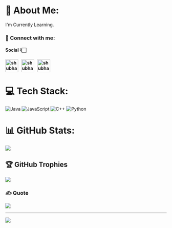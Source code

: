 # 💫 About Me:
I'm Currently Learning.


<h3 align="left">📩 Connect with me:</h3>
<p align="left">
<h4>Social 👇🏻<h4/>
<a href="mailto:shubhamsamrat22@gmail.com" target="blank"><img align="center" src="https://cdn4.iconfinder.com/data/icons/social-media-logos-6/512/112-gmail_email_mail-512.png" alt="shubhamsamrat52" height="40" width="40" /></a>&nbsp;&nbsp;
<a href="https://www.linkedin.com/in/shubhamkumar52/" target="blank"><img align="center" src="[https://raw.githubusercontent.com/rahuldkjain/github-profile-readme-generator/master/src/images/icons/Social/linked-in-alt.svg](https://www.svgrepo.com/show/110195/linkedin.svg)" alt="shubhamsamrat52" height="40" width="40" /></a>&nbsp;&nbsp;
<a href="https://twitter.com/shubhamsamrat52" target="blank"><img align="center" src="https://www.pngkey.com/png/full/2-27646_twitter-logo-png-transparent-background-logo-twitter-png.png" alt="shubhamsamrat52" height="40" width="40" /></a><br>

# 💻 Tech Stack:
![Java](https://img.shields.io/badge/java-%23ED8B00.svg?style=for-the-badge&logo=java&logoColor=white)
![JavaScript](https://img.shields.io/badge/javascript-%23323330.svg?style=for-the-badge&logo=javascript&logoColor=%23F7DF1E)
![C++](https://img.shields.io/badge/c++-%2300599C.svg?style=for-the-badge&logo=c%2B%2B&logoColor=white) 
![Python](https://img.shields.io/badge/python-3670A0?style=for-the-badge&logo=python&logoColor=ffdd54)
# 📊 GitHub Stats:
![](https://github-readme-streak-stats.herokuapp.com/?user=shubhamsamrat52&theme=radical&hide_border=false)<br/>

## 🏆 GitHub Trophies
![](https://github-profile-trophy.vercel.app/?username=shubhamsamrat52&theme=radical&no-frame=false&no-bg=false&margin-w=4)

### ✍️ Quote
![](https://quotes-github-readme.vercel.app/api?type=horizontal&theme=tokyonight)

---
[![](https://visitcount.itsvg.in/api?id=shubhamsamrat52&icon=2&color=6)](https://visitcount.itsvg.in)

<!-- Proudly created with GPRM ( https://gprm.itsvg.in ) -->
